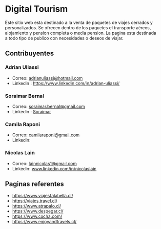# Digital Tourism
Este sitio web esta destinado a la venta de paquetes de viajes cerrados y personalizados. Se ofrecen dentro de los paquetes el transporte aéreos, alojamiento y pension completa o media pension.
La pagina esta destinada a todo tipo de publico con necesidades o deseos de viajar.

## Contribuyentes 


### Adrian Uliassi
* Correo: adrianuliassi@hotmail.com
* Linkedin : https://www.linkedin.com/in/adrian-uliassi/

### Soraimar Bernal
* Correo: soraimar.bernal@gmail.com
* Linkedin : [Soraimar](https://www.linkedin.com/in/soraimar-bernal-abb72a166/)

### Camila Raponi
* Correo: camilaraponi@gmail.com
* Linkedin:

### Nicolas Lain
* Correo: lainnicolas1@gmail.com
* Linkedin: www.linkedin.com/in/nicolaslain


## Paginas referentes
* https://www.viajesfalabella.cl/
* https://viajes.travel.cl/
* https://www.atrapalo.cl/
* https://www.despegar.cl/
* https://www.cocha.com/
* https://www.enjoyandtravels.cl/


